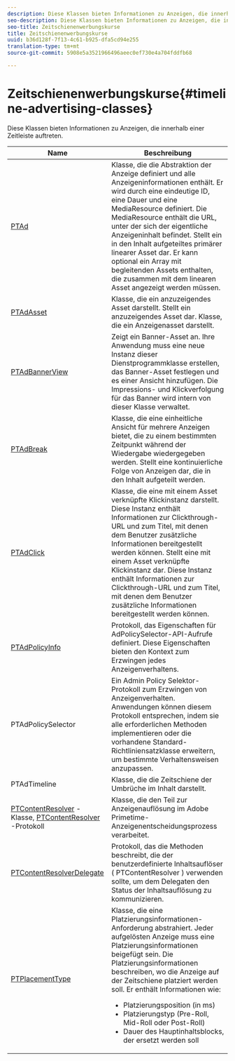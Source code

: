 ```yaml
---
description: Diese Klassen bieten Informationen zu Anzeigen, die innerhalb einer Zeitleiste auftreten.
seo-description: Diese Klassen bieten Informationen zu Anzeigen, die innerhalb einer Zeitleiste auftreten.
seo-title: Zeitschienenwerbungskurse
title: Zeitschienenwerbungskurse
uuid: b36d128f-7f13-4c61-b925-dfa5cd94e255
translation-type: tm+mt
source-git-commit: 5908e5a3521966496aeec0ef730e4a704fddfb68

---
```



# Zeitschienenwerbungskurse{#timeline-advertising-classes}

Diese Klassen bieten Informationen zu Anzeigen, die innerhalb einer Zeitleiste auftreten.

<table frame="all" colsep="1" rowsep="1" id="table_1A59E777BA99466793D586286F19E933"> 
 <thead> 
  <tr rowsep="1"> 
   <th colname="1" class="entry"> Name </th> 
   <th colname="2" class="entry"> Beschreibung </th> 
  </tr> 
 </thead>
 <tbody> 
  <tr rowsep="1"> 
   <td colname="1"><a href="https://help.adobe.com/en_US/primetime/api/psdk/appledoc/Classes/PTAd.html" format="html" scope="external"> PTAd</a> </td> 
   <td colname="2">Klasse, die die Abstraktion der Anzeige definiert und alle Anzeigeninformationen enthält. Er wird durch eine eindeutige ID, eine Dauer und eine MediaResource definiert. Die MediaResource enthält die URL, unter der sich der eigentliche Anzeigeninhalt befindet. 
    <ph>
      Stellt ein in den Inhalt aufgeteiltes primärer linearer Asset dar. Er kann optional ein Array mit begleitenden Assets enthalten, die zusammen mit dem linearen Asset angezeigt werden müssen.
    </ph> </td> 
  </tr> 
  <tr rowsep="1"> 
   <td colname="1"> <a href="https://help.adobe.com/en_US/primetime/api/psdk/appledoc/Classes/PTAdAsset.html" format="html" scope="external"> PTAdAsset</a> </td> 
   <td colname="2">Klasse, die ein anzuzeigendes Asset darstellt. 
    <ph>
      Stellt ein anzuzeigendes Asset dar.
    </ph> 
    <ph>
      Klasse, die ein Anzeigenasset darstellt.
    </ph> </td> 
  </tr> 
  <tr rowsep="1"> 
   <td colname="1"><a href="https://help.adobe.com/en_US/primetime/api/psdk/appledoc/Classes/PTAdBannerView.html" format="html" scope="external"> PTAdBannerView</a> </td> 
   <td colname="2">
    <ph>
      Zeigt ein Banner-Asset an. Ihre Anwendung muss eine neue Instanz dieser Dienstprogrammklasse erstellen, das Banner-Asset festlegen und es einer Ansicht hinzufügen. Die Impressions- und Klickverfolgung für das Banner wird intern von dieser Klasse verwaltet.
    </ph> </td> 
  </tr> 
  <tr rowsep="1"> 
   <td colname="1"> <a href="https://help.adobe.com/en_US/primetime/api/psdk/appledoc/Classes/PTAdBreak.html" format="html" scope="external"> PTAdBreak</a> </td> 
   <td colname="2">Klasse, die eine einheitliche Ansicht für mehrere Anzeigen bietet, die zu einem bestimmten Zeitpunkt während der Wiedergabe wiedergegeben werden. 
    <ph>
      Stellt eine kontinuierliche Folge von Anzeigen dar, die in den Inhalt aufgeteilt werden.
    </ph> </td> 
  </tr> 
  <tr rowsep="1"> 
   <td colname="1"> <a href="https://help.adobe.com/en_US/primetime/api/psdk/appledoc/Classes/PTAdClick.html" format="html" scope="external"> PTAdClick</a> </td> 
   <td colname="2">Klasse, die eine mit einem Asset verknüpfte Klickinstanz darstellt. Diese Instanz enthält Informationen zur Clickthrough-URL und zum Titel, mit denen dem Benutzer zusätzliche Informationen bereitgestellt werden können. 
    <ph>
      Stellt eine mit einem Asset verknüpfte Klickinstanz dar. Diese Instanz enthält Informationen zur Clickthrough-URL und zum Titel, mit denen dem Benutzer zusätzliche Informationen bereitgestellt werden können.
    </ph> </td> 
  </tr> 
  <tr rowsep="1"> 
   <td colname="1"><a href="https://help.adobe.com/en_US/primetime/api/psdk/appledoc/Classes/PTAdPolicyInfo.html" format="html" scope="external"> PTAdPolicyInfo</a> </td> 
   <td colname="2"> Protokoll, das Eigenschaften für AdPolicySelector-API-Aufrufe definiert. Diese Eigenschaften bieten den Kontext zum Erzwingen jedes Anzeigenverhaltens. </td> 
  </tr> 
  <tr rowsep="1"> 
   <td colname="1">PTAdPolicySelector</td> 
   <td colname="2"> Ein Admin Policy Selektor-Protokoll zum Erzwingen von Anzeigenverhalten. Anwendungen können diesem Protokoll entsprechen, indem sie alle erforderlichen Methoden implementieren oder die vorhandene Standard-Richtliniensatzklasse erweitern, um bestimmte Verhaltensweisen anzupassen. </td> 
  </tr> 
  <tr rowsep="1"> 
   <td colname="1"> PTAdTimeline</td> 
   <td colname="2"> Klasse, die die Zeitschiene der Umbrüche im Inhalt darstellt. </td> 
  </tr> 
  <tr rowsep="1"> 
   <td colname="1"> 
    <ph>
     <a href="https://help.adobe.com/en_US/primetime/api/psdk/appledoc/Classes/PTContentResolver.html" format="html" scope="external"> PTContentResolver</a> -Klasse, <a href="https://help.adobe.com/en_US/primetime/api/psdk/appledoc/Protocols/PTContentResolver.html" format="html" scope="external"> PTContentResolver</a> -Protokoll
    </ph> </td> 
   <td colname="2"> Klasse, die den Teil zur Anzeigenauflösung im Adobe Primetime-Anzeigenentscheidungsprozess verarbeitet. </td> 
  </tr> 
  <tr rowsep="1"> 
   <td colname="1"><a href="https://help.adobe.com/en_US/primetime/api/psdk/appledoc/Protocols/PTContentResolverDelegate.html" format="html" scope="external"> PTContentResolverDelegate</a> </td> 
   <td colname="2"> Protokoll, das die Methoden beschreibt, die der benutzerdefinierte Inhaltsauflöser ( <span class="codeph"> PTContentResolver</span> ) verwenden sollte, um dem Delegaten den Status der Inhaltsauflösung zu kommunizieren. </td> 
  </tr> 
  <tr rowsep="0"> 
   <td colname="1"> <a href="https://help.adobe.com/en_US/primetime/api/psdk/appledoc/Constants/PTPlacementType.html" format="html" scope="external"> PTPlacementType</a> </td> 
   <td colname="2">Klasse, die eine Platzierungsinformationen-Anforderung abstrahiert. Jeder aufgelösten Anzeige muss eine Platzierungsinformationen beigefügt sein. Die Platzierungsinformationen beschreiben, wo die Anzeige auf der Zeitschiene platziert werden soll. Er enthält Informationen wie: 
    <ul id="ul_A9105A78F0C24488BCD5E3F2EE62A3EE"> 
     <li id="li_01E968A4330D4B40BA1EB6F4A6000FFD">Platzierungsposition (in ms) </li> 
     <li id="li_A3DC9498BEE14FBA9E7A5D26874F3984">Platzierungstyp (Pre-Roll, Mid-Roll oder Post-Roll) </li> 
     <li id="li_4B9094DD318B4792854A377CC6064232">Dauer des Hauptinhaltsblocks, der ersetzt werden soll </li> 
    </ul> </td> 
  </tr> 
 </tbody> 
</table>

